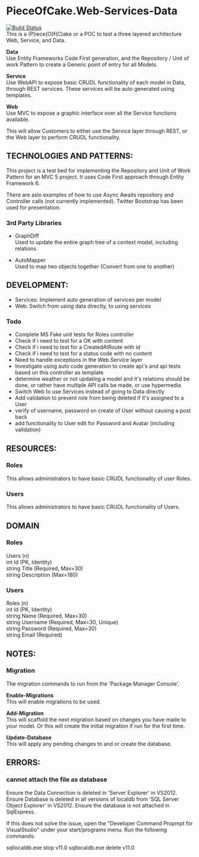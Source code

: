 # PieceOfCake.Web-Services-Data
[![Build Status](https://dev.azure.com/marcelrienks/PieceOfCake.Web-Services-Data/_apis/build/status/marcelrienks.PieceOfCake.Web-Services-Data?branchName=master)](https://dev.azure.com/marcelrienks/PieceOfCake.Web-Services-Data/_build/latest?definitionId=7&branchName=master)  
This is a (P)iece(O)f(C)ake or a POC to test a three layered architecture Web, Service, and Data.

**Data**  
Use Entity Frameworks Code First generation, and the Repository / Unit of work Pattern to create a Generic point of entry for all Models.

**Service**  
Use WebAPI to expose basic CRUDL functionality of each model in Data, through REST services.
These services will be auto generated using templates.

**Web**  
Use MVC to expose a graphic interface over all the Service functions available.

This will allow Customers to either use the Service layer through REST, or the Web layer to perform CRUDL functionality.

## TECHNOLOGIES AND PATTERNS: ##
This project is a test bed for implementing the Repository and Unit of Work Pattern for an MVC 5 project.
It uses Code First approach through Entity Framework 6.
  
There are aslo examples of how to use Async Awaits repository and Controller calls (not currently implemented).
Twitter Bootstrap has been used for presentation.

### 3rd Party Libraries ###
* GraphDiff  
Used to update the entire graph tree of a context model, including relations

* AutoMapper  
Used to map two objects together (Convert from one to another)

## DEVELOPMENT: ##
* Services: Implement auto generation of services per model
* Web: Switch from using data directly, to using services

### Todo ###
* Complete MS Fake unit tests for Roles controller
* Check if i need to test for a OK with content
* Check if i need to test for a CreatedAtRoute with id
* Check if i need to test for a status code with no content
* Need to handle exceptions in the Web.Service layer
* Investigate using auto code generation to create api's and api tests based on this controller as template
* determine weather or not updating a model and it's relations should be done, or rather have multiple API calls be made, or use hypermedia
* Switch Web to use Services instead of going to Data directly
* Add validation to prevent role from being deleted if it's assigned to a User
* verify of username, password on create of User without causing a post back
* add functionality to User edit for Password and Avatar (including validation)

## RESOURCES: ##
### Roles ###
This allows administrators to have basic CRUDL functionality of user Roles.

### Users ###
This allows administrators to have basic CRUDL functionality of Users.

## DOMAIN ##
### Roles ###
Users (n)  
int Id (PK, Identity)  
string Title (Required, Max=30)  
string Description (Max=180)  

### Users ###
Roles (n)  
int Id (PK, Identity)  
string Name (Required, Max=30)  
string Username (Required, Max=30, Unique)  
string Password (Required, Max=30)  
string Email (Required)  

## NOTES: ##
### Migration ###
The migration commands to run from the 'Package Manager Console'.

**Enable-Migrations**  
This will enable migrations to be used. 

**Add-Migration**  
This will scaffold the next migration based on changes you have made to your model.
Or this will create the initial migration if run for the first time.

**Update-Database**  
This will apply any pending changes to and or create the database.

## ERRORS: ##
### cannot attach the file as database  ###
Ensure the Data Connection is deleted in 'Server Explorer' in VS2012.
Ensure Database is deleted in all versions of localdb from 'SQL Server Object Explorer' in VS2012.
Ensure the database is not attached in SqlExpress.

If this does not solve the issue, open the "Developer Command Propmpt for VisualStudio" under your start/programs menu.
Run the following commands:

sqllocaldb.exe stop v11.0
sqllocaldb.exe delete v11.0
